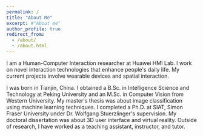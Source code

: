 ```yaml
---
permalink: /
title: "About Me"
excerpt: #"About me"
author_profile: true
redirect_from:
  - /about/
  - /about.html
---
```


I am a Human-Computer Interaction researcher at Huawei HMI Lab. I work on novel interaction technologies that enhance people's daily life. My current projects involve wearable devices and spatial interaction.

I was born in Tianjin, China. I obtained a B.Sc. in Intelligence Science and Technology at Peking University and an M.Sc. in Computer Vision from Western University. My master's thesis was about image classification using machine learning techniques. I completed a Ph.D. at SIAT, Simon Fraser University under Dr. Wolfgang Stuerzlinger's supervision. My doctoral dissertation was about 3D user interface and virtual reality. Outside of research, I have worked as a teaching assistant, instructor, and tutor.
